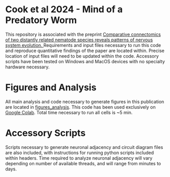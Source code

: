 # Cook et al 2024 - Mind of a Predatory Worm

This repository is associated with the preprint <a href="https://www.biorxiv.org/content/10.1101/2024.06.13.598904v1.abstract">Comparative connectomics of two distantly related nematode species reveals patterns of nervous system evolution. <a> Requirements and input files necessary to run this code and reproduce quantitative findings of the paper are located within. Precise location of input files will need to be updated within the code. Accessory scripts have been tested on Windows and MacOS devices with no specialty hardware necessary. 

# Figures and Analysis

All main analysis and code necessary to generate figures in this publication are located in <a href="https://github.com/stevenjcook/cook_et_al_2024_pristionchus/tree/main/figures_analysis">figures_analysis</a>. This code has been used exclusively on <a href="https://colab.research.google.com/">Google Colab</a>. Total time necessary to run all cells is ~5 min.

# Accessory Scripts

Scripts necessary to generate neuronal adjacency and circuit diagram files are also included, with instructions for running python scripts included within headers. Time required to analyze neuronal adjacency will vary depending on number of available threads, and will range from minutes to days.
